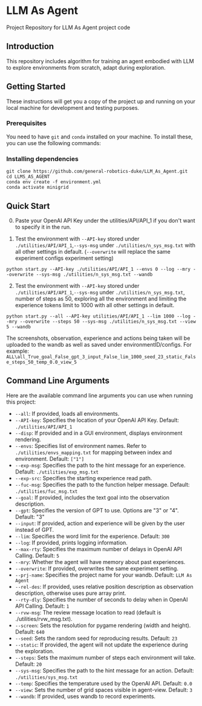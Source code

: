 # LLM As Agent

Project Repository for LLM As Agent project code

## Introduction

This repository includes algorithm for training an agent embodied with LLM to explore environments from scratch, adapt during exploration.

## Getting Started

These instructions will get you a copy of the project up and running on your local machine for development and testing purposes.

### Prerequisites

You need to have `git` and `conda` installed on your machine. To install these, you can use the following commands:

### Installing dependencies

```shell
git clone https://github.com/general-robotics-duke/LLM_As_Agent.git
cd LLMS_AS_AGENT
conda env create -f environment.yml
conda activate minigrid
```

## Quick Start

0. Paste your OpenAI API Key under the utilities/API/API_1 if you don't want to specify it in the run. 

1. Test the environment with `--API-key` stored under `./utilities/API/API_1`,`--sys-msg` under `./utilities/n_sys_msg.txt` with all other settings in default. (`--overwrite` will replace the same experiment configs experiment setting)

```shell
python start.py --API-key ./utilities/API/API_1 --envs 0 --log --mry --overwrite --sys-msg ./utilities/n_sys_msg.txt --wandb
```

2. Test the environment with `--API-key` stored under `./utilities/API/API_1`,`--sys-msg` under `./utilities/n_sys_msg.txt`, number of steps as 50, exploring all the environment and limiting the experience tokens limit to 1000 with all other settings in default. 
```shell
python start.py --all --API-key utilities/API/API_1 --lim 1000 --log --mry --overwrite --steps 50 --sys-msg ./utilities/n_sys_msg.txt --view 5 --wandb 
```

The screenshots, observation, experience and actions being taken will be uploaded to the wandb as well as saved under environmentID/configs. 
For example:
`ALL\all_True_goal_False_gpt_3_input_False_lim_1000_seed_23_static_False_steps_50_temp_0.0_view_5`

## Command Line Arguments

Here are the available command line arguments you can use when running this project:

- `--all`: If provided, loads all environments.
- `--API-key`: Specifies the location of your OpenAI API Key. Default: `./utilities/API/API_1`
- `--disp`: If provided and in a GUI environment, displays environment rendering.
- `--envs`: Specifies list of environment names. Refer to `./utilities/envs_mapping.txt` for mapping between index and environment. Default: `["1"]`
- `--exp-msg`: Specifies the path to the hint message for an experience. Default: `./utilities/exp_msg.txt`
- `--exp-src`: Specifies the starting experience read path.
- `--fuc-msg`: Specifies the path to the function helper message. Default: `./utilities/fuc_msg.txt`
- `--goal`: If provided, includes the text goal into the observation description.
- `--gpt`: Specifies the version of GPT to use. Options are "3" or "4". Default: "3"
- `--input`: If provided, action and experience will be given by the user instead of GPT.
- `--lim`: Specifies the word limit for the experience. Default: `300`
- `--log`: If provided, prints logging information.
- `--max-rty`: Specifies the maximum number of delays in OpenAI API Calling. Default: `5`
- `--mry`: Whether the agent will have memory about past experiences.
- `--overwrite`: If provided, overwrites the same experiment setting.
- `--prj-name`: Specifies the project name for your wandb. Default: `LLM As Agent`
- `--rel-des`: If provided, uses relative position description as observation description, otherwise uses pure array print.
- `--rty-dly`: Specifies the number of seconds to delay when in OpenAI API Calling. Default: `1`
- `--rvw-msg`: The review message location to read (default is ./utilities/rvw_msg.txt).
- `--screen`: Sets the resolution for pygame rendering (width and height). Default: `640`
- `--seed`: Sets the random seed for reproducing results. Default: `23`
- `--static`: If provided, the agent will not update the experience during the exploration.
- `--steps`: Sets the maximum number of steps each environment will take. Default: `20`
- `--sys-msg`: Specifies the path to the hint message for an action. Default: `./utilities/sys_msg.txt`
- `--temp`: Specifies the temperature used by the OpenAI API. Default: `0.0`
- `--view`: Sets the number of grid spaces visible in agent-view. Default: `3`
- `--wandb`: If provided, uses wandb to record experiments.
